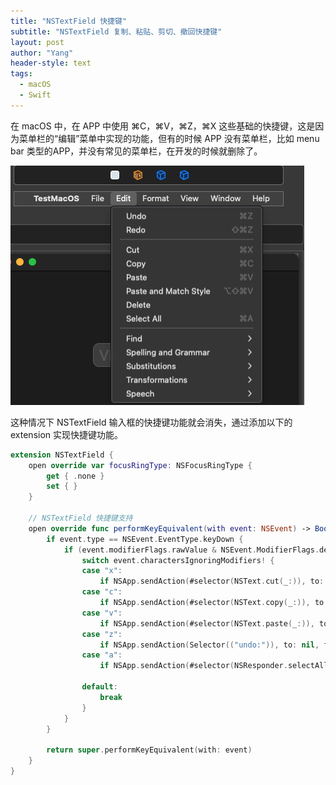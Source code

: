 ```yaml
---
title: "NSTextField 快捷键"
subtitle: "NSTextField 复制、粘贴、剪切、撤回快捷键"
layout: post
author: "Yang"
header-style: text
tags:
  - macOS
  - Swift
---
```


在 macOS 中，在 APP 中使用  ⌘C，⌘V，⌘Z，⌘X 这些基础的快捷键，这是因为菜单栏的“编辑”菜单中实现的功能，但有的时候 APP 没有菜单栏，比如 menu bar 类型的APP，并没有常见的菜单栏，在开发的时候就删除了。

![](/img/in-post/post_storyboard_menu.png)

这种情况下 NSTextField 输入框的快捷键功能就会消失，通过添加以下的 extension 实现快捷键功能。

```swift
extension NSTextField {
    open override var focusRingType: NSFocusRingType {
        get { .none }
        set { }
    }
    
    // NSTextField 快捷键支持
    open override func performKeyEquivalent(with event: NSEvent) -> Bool {
        if event.type == NSEvent.EventType.keyDown {
            if (event.modifierFlags.rawValue & NSEvent.ModifierFlags.deviceIndependentFlagsMask.rawValue) == NSEvent.ModifierFlags.command.rawValue {
                switch event.charactersIgnoringModifiers! {
                case "x":
                    if NSApp.sendAction(#selector(NSText.cut(_:)), to: nil, from: self) { return true }
                case "c":
                    if NSApp.sendAction(#selector(NSText.copy(_:)), to: nil, from: self) { return true }
                case "v":
                    if NSApp.sendAction(#selector(NSText.paste(_:)), to: nil, from: self) { return true }
                case "z":
                    if NSApp.sendAction(Selector(("undo:")), to: nil, from: self) { return true }
                case "a":
                    if NSApp.sendAction(#selector(NSResponder.selectAll(_:)), to: nil, from: self) { return true }
                    
                default:
                    break
                }
            }
        }
        
        return super.performKeyEquivalent(with: event)
    }
}
```

